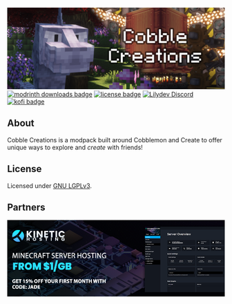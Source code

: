 ![cobble creations banner](/assets/banner.png)
[![modrinth downloads badge](https://img.shields.io/modrinth/dt/cobble-creations?color=00AF5C&label=downloads&style=flat-square&logo=modrinth)](https://modrinth.com/modpack/cobble-creations)
[![license badge](https://img.shields.io/github/license/jadelily18/cobble-creations?style=flat-square)](https://github.com/jadelily18/cobble-creations/blob/master/LICENSE)
[![Lilydev Discord](https://img.shields.io/discord/995465843364343883?color=5865F2&style=flat-square&label=discord)](https://discord.gg/TZAt4PA5av)
[![kofi badge](https://badgen.net/badge/icon/kofi?icon=kofi&label=jadelily&color=pink&style=flat-square)](https://ko-fi.com/jadelily)

## About

Cobble Creations is a modpack built around Cobblemon and Create to offer unique ways to explore and *create* with friends!

## License

Licensed under [GNU LGPLv3](https://spdx.org/licenses/LGPL-3.0-or-later.html).

## Partners

[![kinetic hosting promo code: jade](https://raw.githubusercontent.com/jadelily18/assets/main/kinetic_hosting_promo.png)](https://billing.kinetichosting.net/aff.php?aff=334)